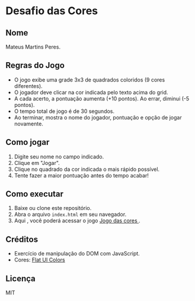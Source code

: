 # Desafio das Cores

## Nome
Mateus Martins Peres.

## Regras do Jogo
- O jogo exibe uma grade 3x3 de quadrados coloridos (9 cores diferentes).
- O jogador deve clicar na cor indicada pelo texto acima do grid.
- A cada acerto, a pontuação aumenta (+10 pontos). Ao errar, diminui (-5 pontos).
- O tempo total de jogo é de 30 segundos.
- Ao terminar, mostra o nome do jogador, pontuação e opção de jogar novamente.

## Como jogar
1. Digite seu nome no campo indicado.
2. Clique em "Jogar".
3. Clique no quadrado da cor indicada o mais rápido possível.
4. Tente fazer a maior pontuação antes do tempo acabar!

## Como executar
1. Baixe ou clone este repositório.
2. Abra o arquivo `index.html` em seu navegador.
3. Aqui , você poderá acessar o jogo [Jogo das cores ](https://jogo-desafio-das-cores.vercel.app/).

## Créditos
- Exercício de manipulação do DOM com JavaScript.
- Cores: [Flat UI Colors](https://flatuicolors.com/)

## Licença
MIT

